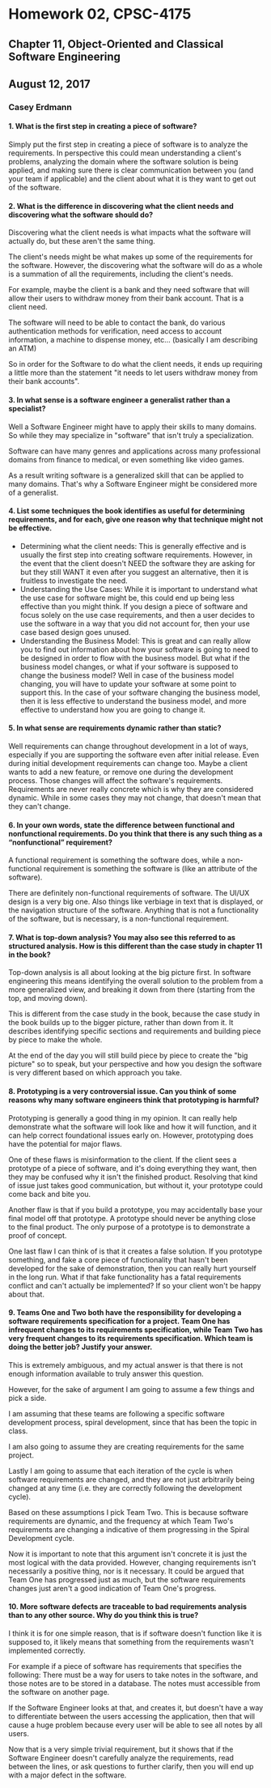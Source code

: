 # Homework 02, CPSC-4175
## Chapter 11, Object-Oriented and Classical Software Engineering
## August 12, 2017

### Casey Erdmann

#### 1. What is the first step in creating a piece of software?

  Simply put the first step in creating a piece of software is to analyze the requirements. In perspective this could mean understanding a client's problems, analyzing the domain where the software solution is being applied, and making sure there is clear communication between you (and your team if applicable) and the client about what it is they want to get out of the software.

#### 2. What is the difference in discovering what the client needs and discovering what the software should do?

  Discovering what the client needs is what impacts what the software will actually do, but these aren't the same thing.

  The client's needs might be what makes up some of the requirements for the software. However, the discovering what the software will do as a whole is a summation of all the requirements, including the client's needs.

  For example, maybe the client is a bank and they need software that will allow their users to withdraw money from their bank account. That is a client need.

  The software will need to be able to contact the bank, do various authentication methods for verification, need access to account information, a machine to dispense money, etc... (basically I am describing an ATM)

  So in order for the Software to do what the client needs, it ends up requiring a little more than the statement "it needs to let users withdraw money from their bank accounts".


#### 3. In what sense is a software engineer a generalist rather than a specialist?

  Well a Software Engineer might have to apply their skills to many domains. So while they may specialize in "software" that isn't truly a specialization.

  Software can have many genres and applications across many professional domains from finance to medical, or even something like video games.

  As a result writing software is a generalized skill that can be applied to many domains. That's why a Software Engineer might be considered more of a generalist.


#### 4.  List some techniques the book identifies as useful for determining requirements, and for each, give one reason why that technique might not be effective.

  - Determining what the client needs: This is generally effective and is usually the first step into creating software requirements. However, in the event that the client doesn't NEED the software they are asking for but they still WANT it even after you suggest an alternative, then it is fruitless to investigate the need.
  - Understanding the Use Cases: While it is important to understand what the use case for software might be, this could end up being less effective than you might think. If you design a piece of software and focus solely on the use case requirements, and then a user decides to use the software in a way that you did not account for, then your use case based design goes unused.
  - Understanding the Business Model: This is great and can really allow you to find out information about how your software is going to need to be designed in order to flow with the business model. But what if the business model changes, or what if your software is supposed to change the business model? Well in case of the business model changing, you will have to update your software at some point to support this. In the case of your software changing the business model, then it is less effective to understand the business model, and more effective to understand how you are going to change it.

#### 5.  In what sense are requirements dynamic rather than static?

  Well requirements can change throughout development in a lot of ways, especially if you are supporting the software even after initial release. Even during initial development requirements can change too. Maybe a client wants to add a new feature, or remove one during the development process. Those changes will affect the software's requirements. Requirements are never really concrete which is why they are considered dynamic. While in some cases they may not change, that doesn't mean that they can't change.

#### 6.  In your own words, state the difference between functional and nonfunctional requirements. Do you think that there is any such thing as a “nonfunctional” requirement?

  A functional requirement is something the software does, while a non-functional requirement is something the software is (like an attribute of the software).

  There are definitely non-functional requirements of software. The UI/UX design is a very big one. Also things like verbiage in text that is displayed, or the navigation structure of the software. Anything that is not a functionality of the software, but is necessary, is a non-functional requirement.

#### 7.  What  is top-down analysis?   You  may  also  see  this  referred  to  as structured analysis.  How  is  this different than the case study in chapter 11 in the book?

  Top-down analysis is all about looking at the big picture first. In software engineering this means identifying the overall solution to the problem from a more generalized view, and breaking it down from there (starting from the top, and moving down).

  This is different from the case study in the book, because the case study in the book builds up to the bigger picture, rather than down from it. It describes identifying specific sections and requirements and building piece by piece to make the whole.

  At the end of the day you will still build piece by piece to create the "big picture" so to speak, but your perspective and how you design the software is very different based on which approach you take.

#### 8.  Prototyping is a very controversial issue.  Can you think of some reasons why many software engineers think that prototyping is harmful?

  Prototyping is generally a good thing in my opinion. It can really help demonstrate what the software will look like and how it will function, and it can help correct foundational issues early on. However, prototyping does have the potential for major flaws.

  One of these flaws is misinformation to the client. If the client sees a prototype of a piece of software, and it's doing everything they want, then they may be confused why it isn't the finished product. Resolving that kind of issue just takes good communication, but without it, your prototype could come back and bite you.

  Another flaw is that if you build a prototype, you may accidentally base your final model off that prototype. A prototype should never be anything close to the final product. The only purpose of a prototype is to demonstrate a proof of concept.

  One last flaw I can think of is that it creates a false solution. If you prototype something, and fake a core piece of functionality that hasn't been developed for the sake of demonstration, then you can really hurt yourself in the long run. What if that fake functionality has a fatal requirements conflict and can't actually be implemented? If so your client won't be happy about that.

#### 9.  Teams One and Two both have the responsibility for developing a software requirements specification for a project.  Team One has infrequent changes to its requirements specification, while Team Two has very frequent changes to its requirements specification.  Which team is doing the better job?  Justify your answer.

  This is extremely ambiguous, and my actual answer is that there is not enough information available to truly answer this question.

  However, for the sake of argument I am going to assume a few things and pick a side.

  I am assuming that these teams are following a specific software development process, spiral development, since that has been the topic in class.

  I am also going to assume they are creating requirements for the same project.

  Lastly I am going to assume that each iteration of the cycle is when software requirements are changed, and they are not just arbitrarily being changed at any time (i.e. they are correctly following the development cycle).

  Based on these assumptions I pick Team Two. This is because software requirements are dynamic, and the frequency at which Team Two's requirements are changing a indicative of them progressing in the Spiral Development cycle.

  Now it is important to note that this argument isn't concrete it is just the most logical with the data provided. However, changing requirements isn't necessarily a positive thing, nor is it necessary. It could be argued that Team One has progressed just as much, but the software requirements changes just aren't a good indication of Team One's progress.

#### 10.  More software defects are traceable to bad requirements analysis than to any other source.  Why do you think this is true?

  I think it is for one simple reason, that is if software doesn't function like it is supposed to, it likely means that something from the requirements wasn't implemented correctly.

  For example if a piece of software has requirements that specifies the following: There must be a way for users to take notes in the software, and those notes are to be stored in a database. The notes must accessible from the software on another page.

  If the Software Engineer looks at that, and creates it, but doesn't have a way to differentiate between the users accessing the application, then that will cause a huge problem because every user will be able to see all notes by all users.

  Now that is a very simple trivial requirement, but it shows that if the Software Engineer doesn't carefully analyze the requirements, read between the lines, or ask questions to further clarify, then you will end up with a major defect in the software.
